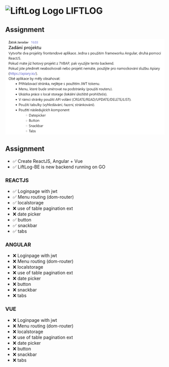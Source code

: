# ![LiftLog Logo](react/public/favicon.ico) LIFTLOG
## Assignment
![LiftLog Banner](image.png)

## Assignment 

- ✅ Create ReactJS, Angular + Vue
- ✅ LiftLog-BE is new backend running on GO

### REACTJS
- ✅ Loginpage with jwt
- ✅ Menu routing (dom-router)
- ✅ localstorage
- ❌ use of table pagination ext
- ❌ date picker
- ✅ button
- ✅ snackbar
- ✅ tabs

### ANGULAR
- ❌ Loginpage with jwt
- ❌ Menu routing (dom-router)
- ❌ localstorage
- ❌ use of table pagination ext
- ❌ date picker
- ❌ button
- ❌ snackbar
- ❌ tabs

### VUE
- ❌ Loginpage with jwt
- ❌ Menu routing (dom-router)
- ❌ localstorage
- ❌ use of table pagination ext
- ❌ date picker
- ❌ button
- ❌ snackbar
- ❌ tabs